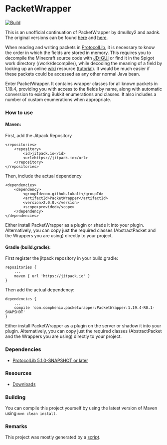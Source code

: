 # PacketWrapper

[![Build](https://github.com/lukalt/PacketWrapper/actions/workflows/build.yml/badge.svg)](https://github.com/lukalt/PacketWrapper/actions/workflows/build.yml)


This is an unofficial continuation of PacketWrapper by dmulloy2 and aadnk. The original versions can be found [here](https://github.com/dmulloy2/PacketWrapper) and [here](https://github.com/aadnk/PacketWrapper).

When reading and writing packets in [ProtocolLib](http://www.spigotmc.org/resources/protocollib.1997/), it is necessary to know the order in which the fields are stored in memory. This requires you to decompile the Minecraft source code with [JD-GUI](http://jd.benow.ca/) or find it in the Spigot work directory (/work/decompile/), while decoding the meaning of a field by looking up an online [wiki](http://www.wiki.vg/Protocol) resource ([tutorial](http://forums.bukkit.org/threads/lib-1-4-6-protocollib-2-0-0-safely-and-easily-modify-sent-and-recieved-packets.101035/page-2#post-1366140)). It would be much easier if these packets could be accessed as any other normal Java bean. 

Enter PacketWrapper. It contains wrapper classes for all known packets in 1.19.4, providing you with access to the fields by name, along with automatic conversion to existing Bukkit enumerations and classes. It also includes a number of custom enumerations when appropriate.

### How to use

#### Maven:

First, add the Jitpack Repository

```
<repositories>
    <repository>
        <id>jitpack.io</id>
        <url>https://jitpack.io</url>
    </repository>
</repositories>
```

Then, include the actual dependency

```
<dependencies>
    <dependency>
        <groupId>com.github.lukalt</groupId>
        <artifactId>PacketWrapper</artifactId>
        <version>2.0.0.</version>
        <scope>provided</scope>
    </dependency>
</dependencies>
```

Either install PacketWrapper as a plugin or shade it into your plugin. Alternatively, you can copy just the required classes (AbstractPacket and the Wrappers you are using) directly to your project.


#### Gradle (build.gradle):

First register the jitpack repository in your build.gradle:


```
repositories {
    ...
    maven { url 'https://jitpack.io' }
}
```

Then add the actual dependency:

```
dependencies {
    ...
    compile 'com.comphenix.packetwrapper:PacketWrapper:1.19.4-R0.1-SNAPSHOT'
}
```

Either install PacketWrapper as a plugin on the server or shadow it into your plugin. Alternatively, you can copy just the required classes (AbstractPacket and the Wrappers you are using) directly to your project.

### Dependencies
* [ProtocolLib 5.1.0-SNAPSHOT or later](https://hangar.papermc.io/dmulloy2/ProtocolLib)

### Resources
* [Downloads](https://github.com/lukalt/PacketWrapper/releases)

### Building
You can compile this project yourself by using the latest version of Maven using `mvn clean install`.

### Remarks
This project was mostly generated by a [script](https://github.com/lukalt/packetwrapper-generator). 
